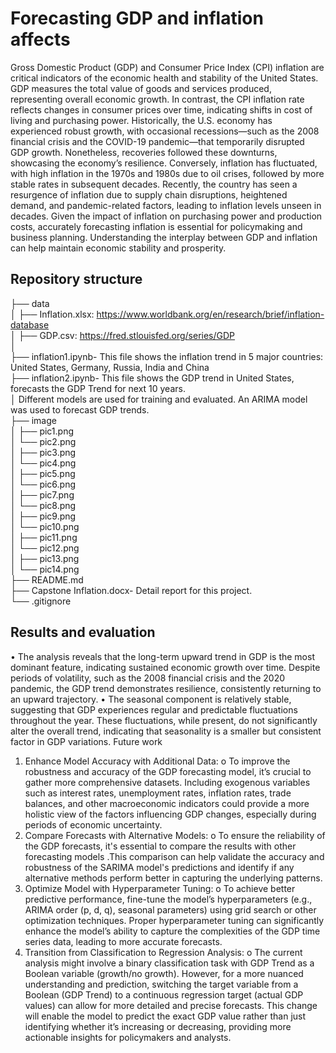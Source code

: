   

# Forecasting GDP and inflation affects 

Gross Domestic Product (GDP) and Consumer Price Index (CPI) inflation are critical indicators of the economic health and stability of the United States. GDP measures the total value of goods and services produced, representing overall economic growth. In contrast, the CPI inflation rate reflects changes in consumer prices over time, indicating shifts in cost of living and purchasing power.
Historically, the U.S. economy has experienced robust growth, with occasional recessions—such as the 2008 financial crisis and the COVID-19 pandemic—that temporarily disrupted GDP growth. Nonetheless, recoveries followed these downturns, showcasing the economy’s resilience. Conversely, inflation has fluctuated, with high inflation in the 1970s and 1980s due to oil crises, followed by more stable rates in subsequent decades. Recently, the country has seen a resurgence of inflation due to supply chain disruptions, heightened demand, and pandemic-related factors, leading to inflation levels unseen in decades.
Given the impact of inflation on purchasing power and production costs, accurately forecasting inflation is essential for policymaking and business planning. Understanding the interplay between GDP and inflation can help maintain economic stability and prosperity.

## Repository structure

├── data<br/>
│   ├── Inflation.xlsx: https://www.worldbank.org/en/research/brief/inflation-database<br/>
│   ├── GDP.csv: https://fred.stlouisfed.org/series/GDP<br/>
│   <br/>
├── inflation1.ipynb- This file shows the inflation trend in 5 major countries: United States, Germany, Russia, India and China<br/> 
├── inflation2.ipynb- This file shows the GDP trend in United States, forecasts the GDP Trend for next 10 years. <br/>
│       Different models are used for training and evaluated. An ARIMA model was used to forecast GDP trends.<br/>
├── image<br/>
│   ├── pic1.png<br/>
│   └── pic2.png<br/>
│   ├── pic3.png<br/>
│   └── pic4.png<br/>
│   ├── pic5.png<br/>
│   └── pic6.png<br/>
│   ├── pic7.png<br/>
│   └── pic8.png<br/>
│   ├── pic9.png<br/>
│   └── pic10.png<br/>
│   ├── pic11.png<br/>
│   └── pic12.png<br/>
│   ├── pic13.png<br/>
│   └── pic14.png<br/>
├── README.md<br/>
├── Capstone Inflation.docx- Detail report for this project.<br/>
└── .gitignore<br/>

## Results and evaluation
•	The analysis reveals that the long-term upward trend in GDP is the most dominant feature, indicating sustained economic growth over time. Despite periods of volatility, such as the 2008 financial crisis and the 2020 pandemic, the GDP trend demonstrates resilience, consistently returning to an upward trajectory.
•	The seasonal component is relatively stable, suggesting that GDP experiences regular and predictable fluctuations throughout the year. These fluctuations, while present, do not significantly alter the overall trend, indicating that seasonality is a smaller but consistent factor in GDP variations.
Future work
1.	Enhance Model Accuracy with Additional Data:
o	To improve the robustness and accuracy of the GDP forecasting model, it’s crucial to gather more comprehensive datasets. Including exogenous variables such as interest rates, unemployment rates, inflation rates, trade balances, and other macroeconomic indicators could provide a more holistic view of the factors influencing GDP changes, especially during periods of economic uncertainty.
2.	Compare Forecasts with Alternative Models:
o	To ensure the reliability of the GDP forecasts, it's essential to compare the results with other forecasting models .This comparison can help validate the accuracy and robustness of the SARIMA model's predictions and identify if any alternative methods perform better in capturing the underlying patterns.
3.	Optimize Model with Hyperparameter Tuning:
o	To achieve better predictive performance, fine-tune the model’s hyperparameters (e.g., ARIMA order (p, d, q), seasonal parameters) using grid search or other optimization techniques. Proper hyperparameter tuning can significantly enhance the model’s ability to capture the complexities of the GDP time series data, leading to more accurate forecasts.
4.	Transition from Classification to Regression Analysis:
o	The current analysis might involve a binary classification task with GDP Trend as a Boolean variable (growth/no growth). However, for a more nuanced understanding and prediction, switching the target variable from a Boolean (GDP Trend) to a continuous regression target (actual GDP values) can allow for more detailed and precise forecasts. This change will enable the model to predict the exact GDP value rather than just identifying whether it’s increasing or decreasing, providing more actionable insights for policymakers and analysts.

